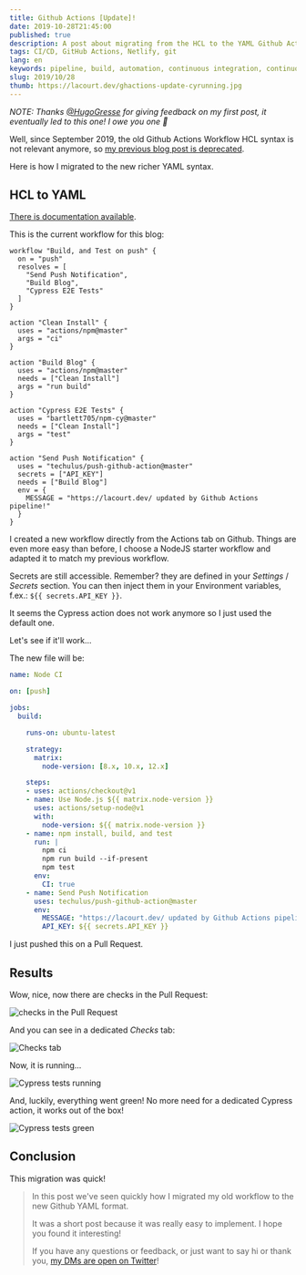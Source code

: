 ```yaml
---
title: Github Actions [Update]!
date: 2019-10-28T21:45:00
published: true
description: A post about migrating from the HCL to the YAML Github Actions workflow syntax.
tags: CI/CD, GitHub Actions, Netlify, git
lang: en
keywords: pipeline, build, automation, continuous integration, continuous deployment, github actions, github, netlify, git, ci/cd, github actions workflow, git push, git amend, github pages, hcl, yaml
slug: 2019/10/28
thumb: https://lacourt.dev/ghactions-update-cyrunning.jpg
---
```


*NOTE: Thanks [@HugoGresse](https://twitter.com/HugoGresse) for giving feedback on my first post, it eventually led to this one! I owe you one 🍻*

Well, since September 2019, the old Github Actions Workflow HCL syntax is not relevant anymore, so [my previous blog post is deprecated](/2019/03/06).

Here is how I migrated to the new richer YAML syntax.

## HCL to YAML

[There is documentation available](https://help.github.com/en/github/automating-your-workflow-with-github-actions/about-github-actions#migrating-github-actions-from-hcl-to-yaml-syntax). 

This is the current workflow for this blog:

```hcl
workflow "Build, and Test on push" {
  on = "push"
  resolves = [
    "Send Push Notification",
    "Build Blog",
    "Cypress E2E Tests"
  ]
}

action "Clean Install" {
  uses = "actions/npm@master"
  args = "ci"
}

action "Build Blog" {
  uses = "actions/npm@master"
  needs = ["Clean Install"]
  args = "run build"
}

action "Cypress E2E Tests" {
  uses = "bartlett705/npm-cy@master"
  needs = ["Clean Install"]
  args = "test"
}

action "Send Push Notification" {
  uses = "techulus/push-github-action@master"
  secrets = ["API_KEY"]
  needs = ["Build Blog"]
  env = {
    MESSAGE = "https://lacourt.dev/ updated by Github Actions pipeline!"
  }
}
```

I created a new workflow directly from the Actions tab on Github. Things are even more easy than before, I choose a NodeJS starter workflow and adapted it to match my previous workflow.

Secrets are still accessible. Remember? they are defined in your *Settings* / *Secrets* section. You can then inject them in your Environment variables, f.ex.: `${{ secrets.API_KEY }}`.

It seems the Cypress action does not work anymore so I just used the default one.

Let's see if it'll work...

The new file will be:

```yaml
name: Node CI

on: [push]

jobs:
  build:

    runs-on: ubuntu-latest

    strategy:
      matrix:
        node-version: [8.x, 10.x, 12.x]

    steps:
    - uses: actions/checkout@v1
    - name: Use Node.js ${{ matrix.node-version }}
      uses: actions/setup-node@v1
      with:
        node-version: ${{ matrix.node-version }}
    - name: npm install, build, and test
      run: |
        npm ci
        npm run build --if-present
        npm test
      env:
        CI: true
    - name: Send Push Notification
      uses: techulus/push-github-action@master
      env:
        MESSAGE: "https://lacourt.dev/ updated by Github Actions pipeline!"
        API_KEY: ${{ secrets.API_KEY }}
```

I just pushed this on a Pull Request.

## Results

Wow, nice, now there are checks in the Pull Request:

![checks in the Pull Request](/ghactions-update-pr-checks.jpg)

And you can see in a dedicated *Checks* tab:

![Checks tab](/ghactions-update-checks-tab.jpg)

Now, it is running...

![Cypress tests running](/ghactions-update-cyrunning.jpg)

And, luckily, everything went green! No more need for a dedicated Cypress action, it works out of the box!

![Cypress tests green](/ghactions-update-cyrunok.jpg)

## Conclusion

This migration was quick!

> In this post we've seen quickly how I migrated my old workflow to the new Github YAML format.
>
> It was a short post because it was really easy to implement. I hope you found it interesting!
>
> If you have any questions or feedback, or just want to say hi or thank you, [my DMs are open on Twitter](https://twitter.com/doppelganger9)!
